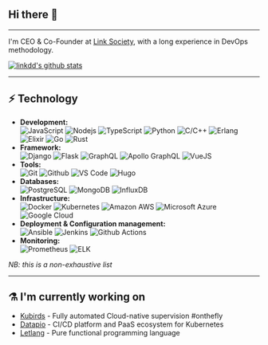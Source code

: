 ## Hi there 👋

---

I'm CEO & Co-Founder at [Link Society](https://link-society.com), with a long experience in DevOps methodology.

[![linkdd's github stats](https://github-readme-stats.vercel.app/api?username=linkdd&theme=dark&show_icons=true)](https://github.com/linkdd)

---

## :zap: Technology

 - **Development:**<br/>
   ![JavaScript](https://img.shields.io/badge/-JavaScript-black?style=flat-square&logo=javascript)
   ![Nodejs](https://img.shields.io/badge/-Nodejs-black?style=flat-square&logo=Node.js)
   ![TypeScript](https://img.shields.io/badge/-TypeScript-black?style=flat-square&logo=typescript)
   ![Python](https://img.shields.io/badge/-Python-black?style=flat-square&logo=Python)
   ![C/C++](https://img.shields.io/badge/-C/C++-00599C?style=flat-square&logo=c)
   ![Erlang](https://img.shields.io/badge/-Erlang-A90533?style=flat-square&logo=erlang)
   ![Elixir](https://img.shields.io/badge/-Elixir-4B275F?style=flat-square&logo=elixir)
   ![Go](https://img.shields.io/badge/-Go-black?style=flat-square&logo=go)
   ![Rust](https://img.shields.io/badge/-Rust-black?style=flat-square&logo=rust)
 - **Framework:**<br/>
   ![Django](https://img.shields.io/badge/-Django-092E20?style=flat-square&logo=django)
   ![Flask](https://img.shields.io/badge/-Flask-black?style=flat-square&logo=flask)
   ![GraphQL](https://img.shields.io/badge/-GraphQL-E10098?style=flat-square&logo=graphql)
   ![Apollo GraphQL](https://img.shields.io/badge/-Apollo%20GraphQL-311C87?style=flat-square&logo=apollo-graphql)
   ![VueJS](https://img.shields.io/badge/-VueJS-black?style=flat-square&logo=vue.js)
 - **Tools:**<br/>
   ![Git](https://img.shields.io/badge/-Git-black?style=flat-square&logo=git)
   ![Github](https://img.shields.io/badge/-Github-black?style=flat-square&logo=github)
   ![VS Code](https://img.shields.io/badge/-VS%20Code-black?style=flat-square&logo=visual-studio-code)
   ![Hugo](https://img.shields.io/badge/-Hugo-black?style=flat-square&logo=hugo)
 - **Databases:**<br/>
   ![PostgreSQL](https://img.shields.io/badge/-PostgreSQL-336791?style=flat-square&logo=postgresql)
   ![MongoDB](https://img.shields.io/badge/-MongoDB-black?style=flat-square&logo=mongodb)
   ![InfluxDB](https://img.shields.io/badge/-InfluxDB-black?style=flat-square&logo=influxdb)
 - **Infrastructure:**<br/>
   ![Docker](https://img.shields.io/badge/-Docker-black?style=flat-square&logo=docker)
   ![Kubernetes](https://img.shields.io/badge/-Kubernetes-black?style=flat-square&logo=kubernetes)
   ![Amazon AWS](https://img.shields.io/badge/Amazon%20AWS-232F3E?style=flat-square&logo=amazon-aws)
   ![Microsoft Azure](https://img.shields.io/badge/Microsoft%20Azure-232F7E?style=flat-square&logo=microsoft-azure)
   ![Google Cloud](https://img.shields.io/badge/Google%20Cloud-black?style=flat-square&logo=google-cloud)
 - **Deployment & Configuration management:**<br/>
   ![Ansible](https://img.shields.io/badge/-Ansible-EE0000?style=flat-square&logo=ansible)
   ![Jenkins](https://img.shields.io/badge/-Jenkins-black?style=flat-square&logo=jenkins)
   ![Github Actions](https://img.shields.io/badge/-Github%20Actions-black?style=flat-square&logo=github-actions)
 - **Monitoring:**<br/>
   ![Prometheus](https://img.shields.io/badge/-Prometheus-black?style=flat-square&logo=prometheus)
   ![ELK](https://img.shields.io/badge/-ELK-black?style=flat-square&logo=elastic-stack)

*NB: this is a non-exhaustive list*

---

## :alembic: I'm currently working on

 - [Kubirds](https://kubirds.com) - Fully automated Cloud-native supervision #onthefly
 - [Datapio](https://datapio.co) - CI/CD platform and PaaS ecosystem for Kubernetes
 - [Letlang](https://letlang.dev) - Pure functional programming language
